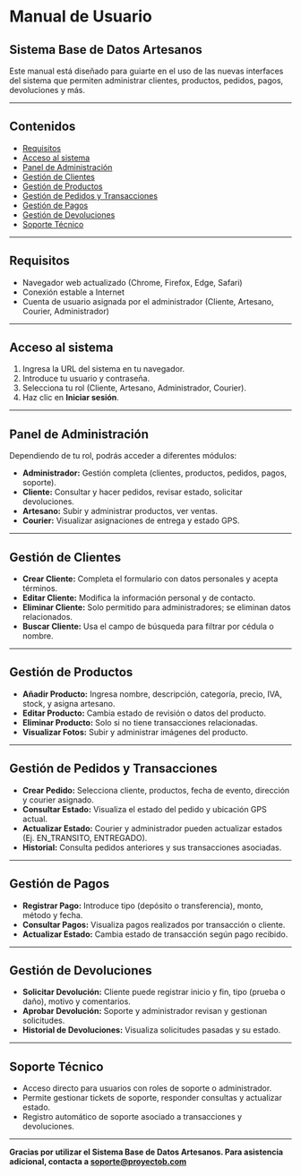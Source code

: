 # Manual de Usuario

## Sistema Base de Datos Artesanos

Este manual está diseñado para guiarte en el uso de las nuevas interfaces del sistema que permiten administrar clientes, productos, pedidos, pagos, devoluciones y más.

---

## Contenidos

- [Requisitos](#requisitos)  
- [Acceso al sistema](#acceso-al-sistema)  
- [Panel de Administración](#panel-de-administración)  
- [Gestión de Clientes](#gestión-de-clientes)  
- [Gestión de Productos](#gestión-de-productos)  
- [Gestión de Pedidos y Transacciones](#gestión-de-pedidos-y-transacciones)  
- [Gestión de Pagos](#gestión-de-pagos)  
- [Gestión de Devoluciones](#gestión-de-devoluciones)  
- [Soporte Técnico](#soporte-técnico)  

---

## Requisitos

- Navegador web actualizado (Chrome, Firefox, Edge, Safari)  
- Conexión estable a Internet  
- Cuenta de usuario asignada por el administrador (Cliente, Artesano, Courier, Administrador)  

---

## Acceso al sistema

1. Ingresa la URL del sistema en tu navegador.  
2. Introduce tu usuario y contraseña.  
3. Selecciona tu rol (Cliente, Artesano, Administrador, Courier).  
4. Haz clic en **Iniciar sesión**.  

---

## Panel de Administración

Dependiendo de tu rol, podrás acceder a diferentes módulos:

- **Administrador:** Gestión completa (clientes, productos, pedidos, pagos, soporte).  
- **Cliente:** Consultar y hacer pedidos, revisar estado, solicitar devoluciones.  
- **Artesano:** Subir y administrar productos, ver ventas.  
- **Courier:** Visualizar asignaciones de entrega y estado GPS.  

---

## Gestión de Clientes

- **Crear Cliente:** Completa el formulario con datos personales y acepta términos.  
- **Editar Cliente:** Modifica la información personal y de contacto.  
- **Eliminar Cliente:** Solo permitido para administradores; se eliminan datos relacionados.  
- **Buscar Cliente:** Usa el campo de búsqueda para filtrar por cédula o nombre.  

---

## Gestión de Productos

- **Añadir Producto:** Ingresa nombre, descripción, categoría, precio, IVA, stock, y asigna artesano.  
- **Editar Producto:** Cambia estado de revisión o datos del producto.  
- **Eliminar Producto:** Solo si no tiene transacciones relacionadas.  
- **Visualizar Fotos:** Subir y administrar imágenes del producto.  

---

## Gestión de Pedidos y Transacciones

- **Crear Pedido:** Selecciona cliente, productos, fecha de evento, dirección y courier asignado.  
- **Consultar Estado:** Visualiza el estado del pedido y ubicación GPS actual.  
- **Actualizar Estado:** Courier y administrador pueden actualizar estados (Ej. EN_TRANSITO, ENTREGADO).  
- **Historial:** Consulta pedidos anteriores y sus transacciones asociadas.  

---

## Gestión de Pagos

- **Registrar Pago:** Introduce tipo (depósito o transferencia), monto, método y fecha.  
- **Consultar Pagos:** Visualiza pagos realizados por transacción o cliente.  
- **Actualizar Estado:** Cambia estado de transacción según pago recibido.  

---

## Gestión de Devoluciones

- **Solicitar Devolución:** Cliente puede registrar inicio y fin, tipo (prueba o daño), motivo y comentarios.  
- **Aprobar Devolución:** Soporte y administrador revisan y gestionan solicitudes.  
- **Historial de Devoluciones:** Visualiza solicitudes pasadas y su estado.  

---

## Soporte Técnico

- Acceso directo para usuarios con roles de soporte o administrador.  
- Permite gestionar tickets de soporte, responder consultas y actualizar estado.  
- Registro automático de soporte asociado a transacciones y devoluciones.  

---

**Gracias por utilizar el Sistema Base de Datos Artesanos. Para asistencia adicional, contacta a soporte@proyectob.com**


